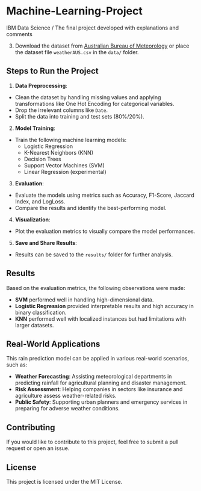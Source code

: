 # Machine-Learning-Project
IBM Data Science / The final project developed with explanations and comments

3. Download the dataset from [Australian Bureau of Meteorology](http://www.bom.gov.au/climate/dwo/) or place the dataset file `weatherAUS.csv` in the `data/` folder.

## Steps to Run the Project

1. **Data Preprocessing**:
 - Clean the dataset by handling missing values and applying transformations like One Hot Encoding for categorical variables.
 - Drop the irrelevant columns like `Date`.
 - Split the data into training and test sets (80%/20%).

2. **Model Training**:
 - Train the following machine learning models:
   - Logistic Regression
   - K-Nearest Neighbors (KNN)
   - Decision Trees
   - Support Vector Machines (SVM)
   - Linear Regression (experimental)
 
3. **Evaluation**:
 - Evaluate the models using metrics such as Accuracy, F1-Score, Jaccard Index, and LogLoss.
 - Compare the results and identify the best-performing model.

4. **Visualization**:
 - Plot the evaluation metrics to visually compare the model performances.

5. **Save and Share Results**:
 - Results can be saved to the `results/` folder for further analysis.

## Results

Based on the evaluation metrics, the following observations were made:
- **SVM** performed well in handling high-dimensional data.
- **Logistic Regression** provided interpretable results and high accuracy in binary classification.
- **KNN** performed well with localized instances but had limitations with larger datasets.

## Real-World Applications

This rain prediction model can be applied in various real-world scenarios, such as:
- **Weather Forecasting**: Assisting meteorological departments in predicting rainfall for agricultural planning and disaster management.
- **Risk Assessment**: Helping companies in sectors like insurance and agriculture assess weather-related risks.
- **Public Safety**: Supporting urban planners and emergency services in preparing for adverse weather conditions.

## Contributing

If you would like to contribute to this project, feel free to submit a pull request or open an issue.

## License

This project is licensed under the MIT License.

